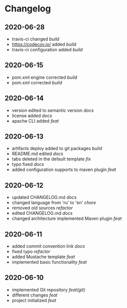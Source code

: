 # Changelog
## 2020-06-28
- travis-ci changed *build*
- https://codecov.io/ added *build*
- travis-ci configuration added *build*
## 2020-06-15
- pom.xml engine corrected *build*
- pom.xml corrected *build*
## 2020-06-14
- version edited to semantic version *docs*
- license added *docs*
- apache CLI added *feat*
## 2020-06-13
- artifacts deploy added  to git packages *build*
- README.md edited *docs*
- tabs deleted in the default template *fix*
- typo fixed *docs*
- added configuration supports to maven plugin *feat*
## 2020-06-12
- updated CHANGELOG.md *docs*
- changed language from &#39;ru&#39; to &#39;en&#39; *chore*
- removed old sources *refactor*
- edited CHANGELOG.md *docs*
- changed architecture implemented Maven plugin *feat*
## 2020-06-11
- added commit convention link *docs*
- fixed typo *refactor*
- added Mustache template *feat*
- implemented basic functionality *feat*
## 2020-06-10
- implemented Git repository *feat(git)*
- different changes *feat*
- project initialized *feat*
